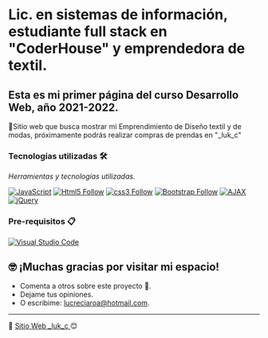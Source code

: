 # Lic. en sistemas de información, estudiante full stack en "CoderHouse" y emprendedora de textil.
## Esta es mi primer página del curso Desarrollo Web, año 2021-2022.

 📢Sitio web que busca mostrar mi Emprendimiento de Diseño textil y de modas, próximamente podrás realizar compras de prendas en "_luk_c"

### Tecnologías utilizadas 🛠️

_Herramientas y tecnologías utilizadas._

[![JavaScript](https://img.shields.io/badge/JavaScript-F7DF1E?style=for-the-badge&logo=javascript&logoColor=white&labelColor=101010)](#)
[![Html5 Follow](https://img.shields.io/badge/HTML5-E34F26?style=for-the-badge&logo=html5&logoColor=white&labelColor=101010)](#)
[![css3 Follow](https://img.shields.io/badge/CSS3-1572B6?style=for-the-badge&logo=css3&logoColor=white&labelColor=101010)](#)
[![Bootstrap Follow](https://getbootstrap.com/)](#)
[![AJAX](https://img.shields.io/badge/AJAX-F7DF1E?style=for-the-badge&logo=javascript&logoColor=white&labelColor=101010)](#)
[![jQuery](https://img.shields.io/badge/jQuery-1572B6?style=for-the-badge&logo=jquery&logoColor=white&labelColor=101010)](#)

### Pre-requisitos 📋

[![Visual Studio Code](https://code.visualstudio.com/)](#)

## 🤓 ¡Muchas gracias por visitar mi espacio!

* Comenta a otros sobre este proyecto 📢.
* Dejame tus opiniones.
* O escribime: lucreciaroa@hotmail.com.

---
📌 [Sitio Web _luk_c ](https://lroa28.github.io/GitLROA/) 😊



